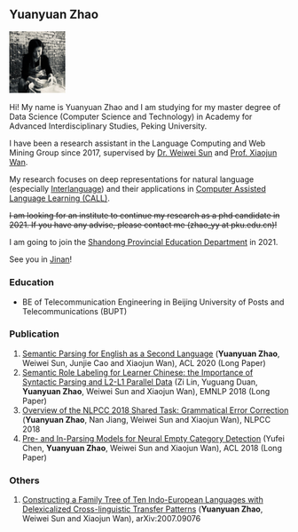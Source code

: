 ## Yuanyuan Zhao

<img src="me.jpg" width="20%">

Hi! My name is Yuanyuan Zhao and I am studying for my master degree of Data Science (Computer Science and Technology) in Academy for Advanced Interdisciplinary Studies, Peking University.

I have been a research assistant in the Language Computing and Web Mining Group since 2017, supervised by [Dr. Weiwei Sun](https://www.cl.cam.ac.uk/~ws390/) and [Prof. Xiaojun Wan](https://wanxiaojun.github.io/).

My research focuses on deep representations for natural language (especially [Interlanguage](https://en.wikipedia.org/wiki/Interlanguage)) and their applications in [Computer Assisted Language Learning (CALL)](https://en.wikipedia.org/wiki/Computer-assisted_language_learning).

~~I am looking for an institute to continue my research as a phd candidate in 2021.
If you have any advise, please contact me (zhao_yy at pku.edu.cn)!~~

I am going to join the [Shandong Provincial Education Department](http://edu.shandong.gov.cn/) in 2021.

See you in [Jinan](http://www.jinan.gov.cn/col/col28/index.html)!

### Education

- BE of Telecommunication Engineering in Beijing University of Posts and Telecommunications (BUPT)

### Publication

1. [Semantic Parsing for English as a Second Language](https://www.aclweb.org/anthology/2020.acl-main.606.pdf)
(**Yuanyuan Zhao**, Weiwei Sun, Junjie Cao and Xiaojun Wan), ACL 2020 (Long Paper)
2. [Semantic Role Labeling for Learner Chinese: the Importance of Syntactic Parsing and L2-L1 Parallel Data](https://aclweb.org/anthology/D18-1414) (Zi Lin, Yuguang Duan, **Yuanyuan Zhao**, Weiwei Sun and Xiaojun Wan), EMNLP 2018 (Long Paper)
3. [Overview of the NLPCC 2018 Shared Task: Grammatical Error Correction](http://tcci.ccf.org.cn/conference/2018/papers/EV11.pdf) (**Yuanyuan Zhao**, Nan Jiang, Weiwei Sun and Xiaojun Wan), NLPCC 2018
4. [Pre- and In-Parsing Models for Neural Empty Category Detection](https://aclweb.org/anthology/P18-1250) (Yufei Chen, **Yuanyuan Zhao**, Weiwei Sun and Xiaojun Wan), ACL 2018 (Long Paper)

### Others
1. [Constructing a Family Tree of Ten Indo-European Languages with Delexicalized Cross-linguistic Transfer Patterns](https://arxiv.org/abs/2007.09076) (**Yuanyuan Zhao**, Weiwei Sun and Xiaojun Wan), arXiv:2007.09076

